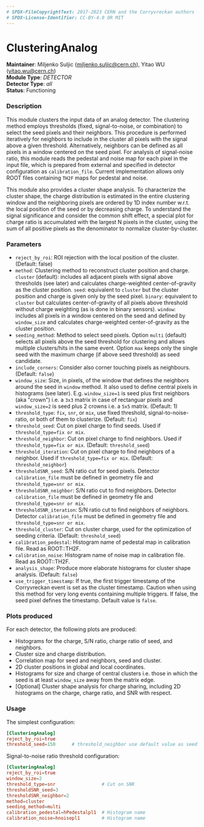 ```yaml
---
# SPDX-FileCopyrightText: 2017-2023 CERN and the Corryvreckan authors
# SPDX-License-Identifier: CC-BY-4.0 OR MIT
---
```

# ClusteringAnalog
**Maintainer**: Miljenko Suljic (<miljenko.suljic@cern.ch>), Yitao WU (<yitao.wu@cern.ch>)  
**Module Type**: *DETECTOR*  
**Detector Type**: *all*  
**Status**: Functioning

### Description
This module clusters the input data of an analog detector.
The clustering method employs thresholds (fixed, signal-to-noise, or combination) to select the seed pixels and their neighbors. This procedure is performed iteratively for neighbors to include in the cluster all pixels with the signal above a given threshold. Alternatively, neighbors can be defined as all pixels in a window centered on the seed pixel.
For analysis of signal-noise ratio, this module reads the pedestal and noise map for each pixel in the input file, which is prepared from external and specified in detector configuration as `calibration_file`. Current implementation allows only ROOT files containing `TH2F` maps for pedestal and noise.

This module also provides a cluster shape analysis. To characterize the cluster shape, the charge distribution is estimated in the entire clustering window and the neighboring pixels are ordered by 1D index number w.r.t. the local position of the seed or by decreasing charge. To understand the signal significance and consider the common shift effect, a special plot for charge ratio is accumulated with the largest N pixels in the cluster, using the sum of all positive pixels as the denominator to normalize cluster-by-cluster.

### Parameters
* `reject_by_roi`: ROI rejection with the local position of the cluster. (Default: false)
* `method`: Clustering method to reconstruct cluster position and charge. `cluster` (default): includes all adjacent pixels with signal above thresholds (see later) and calculates charge-weighted center-of-gravity as the cluster position. `seed`: equivalent to `cluster` but the cluster position and charge is given only by the seed pixel. `binary`: equivalent to `cluster` but calculates center-of-gravity of all pixels above threshold without charge weighting (as is done in binary sensors). `window`: includes all pixels in a window centered on the seed and defined by `window_size` and calculates charge-weighted center-of-gravity as the cluster position.
* `seeding_method`: Method to select seed pixels. Option `multi`  (default) selects all pixels above the seed threshold for clustering and allows multiple clusters/hits in the same event. Option `max` keeps only the single seed with the maximum charge (if above seed threshold) as seed candidate.
* `include_corners`: Consider also corner touching pixels as neighbours. (Default: `false`)
* `window_size`: Size, in pixels, of the window that defines the neighbors around the seed in `window` method. It also used to define central pixels in histograms (see later). E.g. `window_size=1` is seed plus first neighbors (aka "crown") i.e. a `3x3` matrix in case of rectanguar pixels and `window_size=2` is seed plus 2 crowns i.e. a `5x5` matrix. (Default: 1)
* `threshold_type`: `fix`, `snr`, or `mix`, use fixed threshold, signal-to-noise-ratio, or both of them to clusterize. (Default: `fix`)
* `threshold_seed`: Cut on pixel charge to find seeds. Used if `threshold_type=fix or mix`.
* `threshold_neighbor`: Cut on pixel charge to find neighbors. Used if `threshold_type=fix or mix`. (Default: `threshold_seed`)
* `threshold_iteration`: Cut on pixel charge to find neighbors of a neighbor. Used if `threshold_type=fix or mix`. (Default: `threshold_neighbor`)
* `thresholdSNR_seed`: S/N ratio cut for seed pixels. Detector `calibration_file` must be defined in geometry file and `threshold_type=snr or mix`.
* `thresholdSNR_neighbor`: S/N ratio cut to find neighbors. Detector `calibration_file` must be defined in geometry file and `threshold_type=snr or mix`.
* `thresholdSNR_iteration`: S/N ratio cut to find neighbors of neighbors. Detector `calibration_file` must be defined in geometry file and `threshold_type=snr or mix`.
* `threshold_cluster`: Cut on cluster charge, used for the optimization of seeding criteria. (Default: `threshold_seed`)
* `calibration_pedestal`: Histogram name of pedestal map in calibration file. Read as ROOT::TH2F.
* `calibration_noise`: Histogram name of noise map in calibration file. Read as ROOT::TH2F.
* `analysis_shape`: Produce more elaborate histograms for cluster shape analysis. (Default: `false`)
* `use_trigger_timestamp`: If true, the first trigger timestamp of the Corryvreckan event is set as the cluster timestamp. Caution when using this method for very long events containing multiple triggers. If false, the seed pixel defines the timestamp. Default value is `false`.

### Plots produced
For each detector, the following plots are produced:

* Histograms for the charge, S/N ratio, charge ratio of seed, and neighbors.
* Cluster size and charge distribution.
* Correlation map for seed and neighbors, seed and cluster.
* 2D cluster positions in global and local coordinates.
* Histograms for size and charge of central clusters i.e. those in which the seed is at least `window_size` away from the matrix edge.
* [Optional] Cluster shape analysis for charge sharing, including 2D histograms on the charge, charge ratio, and SNR with respect.

### Usage
The simplest configuration:

```toml
[ClusteringAnalog]
reject_by_roi=true
threshold_seed=150      # threshold_neighbor use default value as seed
```

Signal-to-noise ratio threshold configuration:

```toml
[ClusteringAnalog]
reject_by_roi=true
window_size=2
threshold_type=snr                 # Cut on SNR
thresholdSNR_seed=3
thresholdSNR_neighbor=2
method=cluster
seeding_method=multi
calibration_pedestal=hPedestalpl1  # Histogram name
calibration_noise=hnoisepl1        # Histogram name
```
